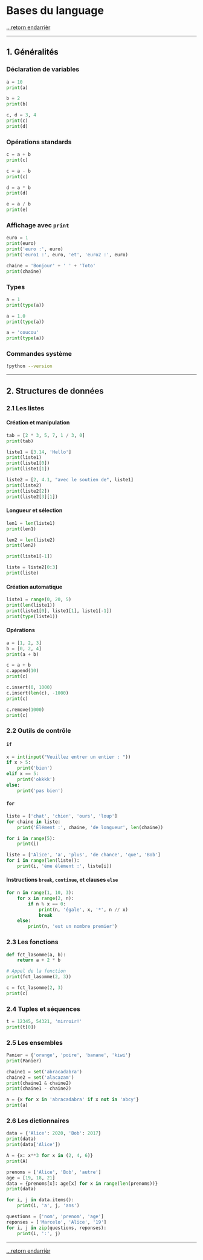 # Bases du language

[...retorn endarrièr](../menu.md)


---

## 1. Généralités

### Déclaration de variables
```python
a = 10
print(a)

b = 2
print(b)

c, d = 3, 4
print(c)
print(d)
```

### Opérations standards
```python
c = a + b
print(c)

c = a - b
print(c)

d = a * b
print(d)

e = a / b
print(e)
```

### Affichage avec `print`
```python
euro = 1
print(euro)
print('euro :', euro)
print('euro1 :', euro, 'et', 'euro2 :', euro)

chaine = 'Bonjour' + ' ' + 'Toto'
print(chaine)
```

### Types
```python
a = 1
print(type(a))

a = 1.0
print(type(a))

a = 'coucou'
print(type(a))
```

### Commandes système
```bash
!python --version
```

---

## 2. Structures de données

### 2.1 Les listes
#### Création et manipulation
```python
tab = [2 * 3, 5, 7, 1 / 3, 0]
print(tab)

liste1 = [3.14, 'Hello']
print(liste1)
print(liste1[0])
print(liste1[1])

liste2 = [2, 4.1, "avec le soutien de", liste1]
print(liste2)
print(liste2[2])
print(liste2[3][1])
```

#### Longueur et sélection
```python
len1 = len(liste1)
print(len1)

len2 = len(liste2)
print(len2)

print(liste1[-1])

liste = liste2[0:3]
print(liste)
```

#### Création automatique
```python
liste1 = range(0, 20, 5)
print(len(liste1))
print(liste1[0], liste1[1], liste1[-1])
print(type(liste1))
```

#### Opérations
```python
a = [1, 2, 3]
b = [0, 2, 4]
print(a + b)

c = a + b
c.append(10)
print(c)

c.insert(0, 1000)
c.insert(len(c), -1000)
print(c)

c.remove(1000)
print(c)
```

### 2.2 Outils de contrôle
#### `if`
```python
x = int(input("Veuillez entrer un entier : "))
if x > 5:
    print('bien')
elif x == 5:
    print('okkkk')
else:
    print('pas bien')
```

#### `for`
```python
liste = ['chat', 'chien', 'ours', 'loup']
for chaine in liste:
    print('Élément :', chaine, 'de longueur', len(chaine))

for i in range(5):
    print(i)

liste = ['Alice', 'a', 'plus', 'de chance', 'que', 'Bob']
for i in range(len(liste)):
    print(i, 'ème élément :', liste[i])
```

#### Instructions `break`, `continue`, et clauses `else`
```python
for n in range(1, 10, 3):
    for x in range(2, n):
        if n % x == 0:
            print(n, 'égale', x, '*', n // x)
            break
    else:
        print(n, 'est un nombre premier')
```

### 2.3 Les fonctions
```python
def fct_lasomme(a, b):
    return a + 2 * b

# Appel de la fonction
print(fct_lasomme(2, 3))

c = fct_lasomme(2, 3)
print(c)
```

### 2.4 Tuples et séquences
```python
t = 12345, 54321, 'mirroir!'
print(t[0])
```

### 2.5 Les ensembles
```python
Panier = {'orange', 'poire', 'banane', 'kiwi'}
print(Panier)

chaine1 = set('abracadabra')
chaine2 = set('alacazam')
print(chaine1 & chaine2)
print(chaine1 - chaine2)

a = {x for x in 'abracadabra' if x not in 'abcy'}
print(a)
```

### 2.6 Les dictionnaires
```python
data = {'Alice': 2020, 'Bob': 2017}
print(data)
print(data['Alice'])

A = {x: x**3 for x in (2, 4, 6)}
print(A)

prenoms = ['Alice', 'Bob', 'autre']
age = [19, 18, 21]
data = {prenoms[x]: age[x] for x in range(len(prenoms))}
print(data)

for i, j in data.items():
    print(i, 'a', j, 'ans')

questions = ['nom', 'prenom', 'age']
reponses = ['Marcelo', 'Alice', '19']
for i, j in zip(questions, reponses):
    print(i, ':', j)
```

---

[...retorn endarrièr](../menu.md)

